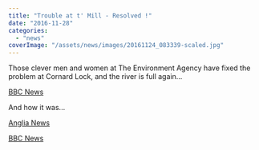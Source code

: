 ```yaml
---
title: "Trouble at t' Mill - Resolved !"
date: "2016-11-28"
categories: 
  - "news"
coverImage: "/assets/news/images/20161124_083339-scaled.jpg"
---
```


Those clever men and women at The Environment Agency have fixed the problem at Cornard Lock, and the river is full again...

[BBC News](http://www.bbc.co.uk/news/uk-england-suffolk-38138694)

And how it was...

[Anglia News](http://www.itv.com/news/anglia/story/2016-11-26/river-reduced-to-trickle-in-constable-country/)

[BBC News](http://www.bbc.co.uk/news/live/uk-england-suffolk-37679688?ns_mchannel=social&ns_source=twitter&ns_campaign=bbc_live&ns_linkname=583bf3dae4b05314e457d96b%26Water%20levels%20remain%20low%20on%20River%20Stour%26&ns_fee=0#post_583bf3dae4b05314e457d96b)
